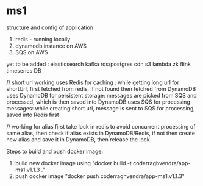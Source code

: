 # ms1

structure and config of application

1. redis - running locally
2. dynamodb instance on AWS
3. SQS on AWS

yet to be added :
elasticsearch
kafka
rds/postgres
cdn
s3
lambda
zk
flink
timeseries DB


// short url working
uses Redis for caching : while getting long url for shortUrl, first fetched from redis, if not found then fetched from DynamoDB
uses DynamoDB for persistent storage: messages are picked from SQS and processed, which is then saved into DynamoDB
uses SQS for processing messages: while creating short url, message is sent to SQS for processing, saved into Redis first

// working for alias
first take lock in redis to avoid concurrent processing of same alias, then check if alias exists in DynamoDB/Redis, 
if not then create new alias and save it in DynamoDB, then release the lock

Steps to build and push docker image:
1. build new docker image using 
         "docker build -t coderraghvendra/app-ms1:v1.1.3 ."
2. push docker image
         "docker push coderraghvendra/app-ms1:v1.1.3"